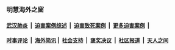 
### 明慧海外之窗

####  [武汉肺炎](indexes/365.md?t=05111100) &nbsp;|&nbsp;  [迫害案例综述](indexes/328.md?t=05111100) &nbsp;|&nbsp; [迫害致死案例](indexes/277.md?t=05111100)  &nbsp;|&nbsp; [更多迫害案例](indexes/81.md?t=05111100)  &nbsp;|&nbsp; 
####  [时事评论](indexes/19.md?t=05111100) &nbsp;|&nbsp; [海外简讯](indexes/245.md?t=05111100)&nbsp;|&nbsp;  [社会支持](indexes/140.md?t=05111100) &nbsp;|&nbsp; [褒奖决议](indexes/282.md?t=05111100) &nbsp;|&nbsp; [社区报道](indexes/91.md?t=05111100)  &nbsp;|&nbsp; [天人之间](indexes/78.md?t=05111100) 

